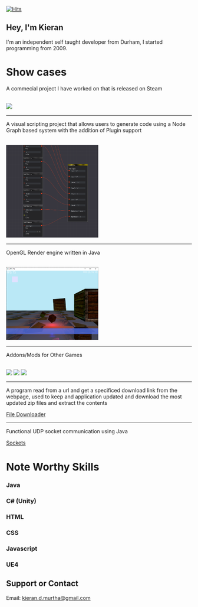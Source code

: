 [![Hits](https://hits.seeyoufarm.com/api/count/incr/badge.svg?url=https%3A%2F%2Fblockout22.github.io%2FProfile%2F&count_bg=%234EDD6B&title_bg=%236B7EE7&icon=googleclassroom.svg&icon_color=%23313131&title=Total+Visitors&edge_flat=true)](https://hits.seeyoufarm.com)

## Hey, I'm Kieran

I'm an independent self taught developer from Durham, I started programming from 2009.

# Show cases

A commecial project I have worked on that is released on Steam

<br>
<a href="https://store.steampowered.com/app/1811410/World_Up/">
<img src="https://cdn.discordapp.com/attachments/944608853872496661/944608889956106322/unknown.png" width="250">
</a>

---

A visual scripting project that allows users to generate code using a Node Graph based system with the addition of Plugin support

<br>
<a href="https://github.com/blockout22/VisualScripting">
<img src="https://raw.githubusercontent.com/blockout22/VisualScripting/12c3c7205917f5ad37c2ffd0ec4211626304e073/Images/example5.png" width="250">
</a>

---

OpenGL Render engine written in Java

<br>
<a href="https://github.com/blockout22/DotJ">
<img src="https://raw.githubusercontent.com/blockout22/DotJ/6b5e309c71fa7df396c051cfdbf4685b3aadc831/Images/testScene-19.12.2021.png" width="250">
<a/>
  
---
  
Addons/Mods for Other Games
  
  <br>
  <a href="https://github.com/blockout22/MiniMap"><img src="https://cdn.discordapp.com/attachments/701161301732229121/720300109358694400/unknown.png" width="150"></a>
  <a href="https://github.com/blockout22/ItemSpawner"><img src="https://cdn.discordapp.com/attachments/701161301732229121/832357385107537940/unknown.png" width="170"></a>
  <a href="https://github.com/blockout22/StorageTeleporter"><img src="https://media.discordapp.net/attachments/701161301732229121/709217040669343857/unknown.png" width="290"></a>
  
---
  A program read from a url and get a specificed download link from the webpage, used to keep and application updated and download the most updated zip files and extract the contents
  
  [File Downloader](https://github.com/blockout22/File-Downloader/blob/master/Update/src/Update.java)
  
---
  
Functional UDP socket communication using Java
  
  [Sockets](https://github.com/blockout22/SocketConnection)

# Note Worthy Skills

### Java
### C# (Unity)
### HTML
### CSS
### Javascript
### UE4

## Support or Contact

Email: kieran.d.murtha@gmail.com
